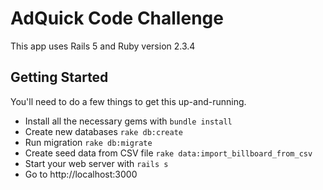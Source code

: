 # AdQuick Code Challenge

This app uses Rails 5 and Ruby version 2.3.4

## Getting Started

You'll need to do a few things to get this up-and-running.

* Install all the necessary gems with ```bundle install```
* Create new databases ```rake db:create```
* Run migration ```rake db:migrate```
* Create seed data from CSV file ```rake data:import_billboard_from_csv```
* Start your web server with ```rails s```
* Go to http://localhost:3000
